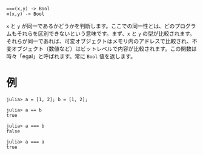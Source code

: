 ```
===(x,y) -> Bool
≡(x,y) -> Bool
```

`x` と `y` が同一であるかどうかを判断します。ここでの同一性とは、どのプログラムもそれらを区別できないという意味です。まず、`x` と `y` の型が比較されます。それらが同一であれば、可変オブジェクトはメモリ内のアドレスで比較され、不変オブジェクト（数値など）はビットレベルで内容が比較されます。この関数は時々「egal」と呼ばれます。常に `Bool` 値を返します。

# 例

```jldoctest
julia> a = [1, 2]; b = [1, 2];

julia> a == b
true

julia> a === b
false

julia> a === a
true
```
